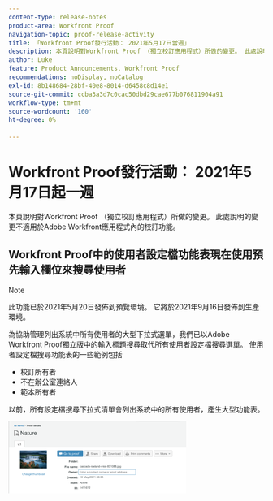 ```yaml
---
content-type: release-notes
product-area: Workfront Proof
navigation-topic: proof-release-activity
title: 「Workfront Proof發行活動： 2021年5月17日當週」
description: 本頁說明對Workfront Proof （獨立校訂應用程式）所做的變更。 此處說明的變更不適用於Adobe Workfront應用程式內的校訂功能。
author: Luke
feature: Product Announcements, Workfront Proof
recommendations: noDisplay, noCatalog
exl-id: 8b148684-28bf-40e8-8014-d6458c8d14e1
source-git-commit: ccba3a3d7c0cac50dbd29cae677b076811904a91
workflow-type: tm+mt
source-wordcount: '160'
ht-degree: 0%

---
```


# Workfront Proof發行活動： 2021年5月17日起一週

本頁說明對Workfront Proof （獨立校訂應用程式）所做的變更。 此處說明的變更不適用於Adobe Workfront應用程式內的校訂功能。

## Workfront Proof中的使用者設定檔功能表現在使用預先輸入欄位來搜尋使用者

>[!NOTE]
>
>此功能已於2021年5月20日發佈到預覽環境。 它將於2021年9月16日發佈到生產環境。

為協助管理列出系統中所有使用者的大型下拉式選單，我們已以Adobe Workfront Proof獨立版中的輸入標題搜尋取代所有使用者設定檔搜尋選單。 使用者設定檔搜尋功能表的一些範例包括

* 校訂所有者
* 不在辦公室連絡人
* 範本所有者

以前，所有設定檔搜尋下拉式清單會列出系統中的所有使用者，產生大型功能表。

![](assets/user-profile-typeahead-350x142.png)
